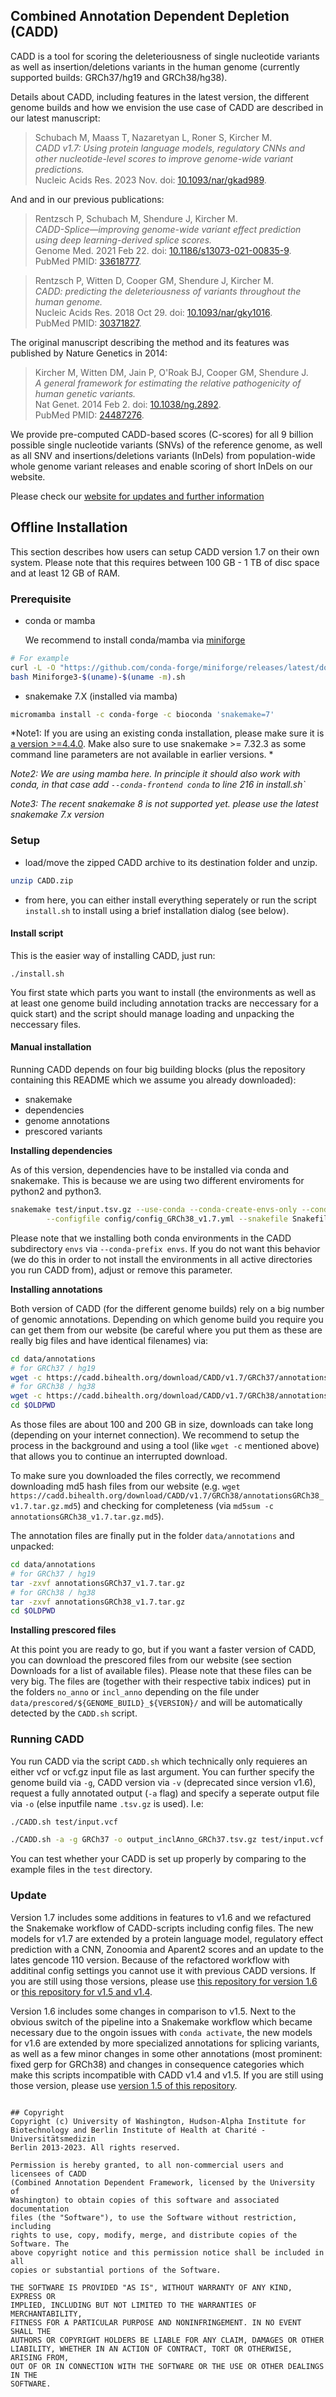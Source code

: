 ## Combined Annotation Dependent Depletion (CADD)

CADD is a tool for scoring the deleteriousness of single nucleotide variants as well as insertion/deletions variants in the human genome (currently supported builds: GRCh37/hg19 and GRCh38/hg38).

Details about CADD, including features in the latest version, the different genome builds and how we envision the use case of CADD are described in our latest manuscript:
<blockquote>
    Schubach M, Maass T, Nazaretyan L, Roner S, Kircher M. <br>
    <i>CADD v1.7: Using protein language models, regulatory CNNs and other nucleotide-level scores to improve genome-wide variant predictions.</i><br>
    Nucleic Acids Res. 2023 Nov. doi: <a target="_blank"
        href="https://doi.org/10.1093/nar/gkad989">10.1093/nar/gkad989</a>.<br>
    <!-- PubMed PMID: <a target="_blank" href="http://www.ncbi.nlm.nih.gov/pubmed/TODO">TODO</a>. -->
</blockquote>

And and in our previous publications:
<blockquote>
    Rentzsch P, Schubach M, Shendure J, Kircher M. <br>
    <i>CADD-Splice—improving genome-wide variant effect prediction using deep learning-derived splice scores.</i><br>
    Genome Med. 2021 Feb 22. doi: <a target="_blank" href="https://doi.org/10.1186/s13073-021-00835-9">10.1186/s13073-021-00835-9</a>.<br>
    PubMed PMID: <a target="_blank" href="http://www.ncbi.nlm.nih.gov/pubmed/33618777">33618777</a>.
</blockquote>

<blockquote>
    Rentzsch P, Witten D, Cooper GM, Shendure J, Kircher M. <br>
    <i>CADD: predicting the deleteriousness of variants throughout the human genome.</i><br>
    Nucleic Acids Res. 2018 Oct 29. doi: <a target="_blank" href="http://dx.doi.org/10.1093/nar/gky1016">10.1093/nar/gky1016</a>.<br>
    PubMed PMID: <a target="_blank" href="http://www.ncbi.nlm.nih.gov/pubmed/30371827">30371827</a>.
</blockquote>

The original manuscript describing the method and its features was published by Nature Genetics in 2014:
<blockquote>
    Kircher M, Witten DM, Jain P, O'Roak BJ, Cooper GM, Shendure J. <br>
    <i>A general framework for estimating the relative pathogenicity of human genetic variants.</i><br>
    Nat Genet. 2014 Feb 2. doi: <a target="_blank" href="http://dx.doi.org/10.1038/ng.2892">10.1038/ng.2892</a>.<br>
    PubMed PMID: <a target="_blank" href="http://www.ncbi.nlm.nih.gov/pubmed/24487276">24487276</a>.
</blockquote>

We provide pre-computed CADD-based scores (C-scores) for all 9 billion possible single nucleotide variants (SNVs) of the reference genome, as well as
all SNV and insertions/deletions variants (InDels) from population-wide whole genome variant releases and enable scoring of short InDels on our website.

Please check our [website for updates and further information](https://cadd.bihealth.org/)

## Offline Installation

This section describes how users can setup CADD version 1.7 on their own system. Please note that this requires between 100 GB - 1 TB of disc space and at least 12 GB of RAM.

### Prerequisite

- conda or mamba

  We recommend to install conda/mamba via [miniforge](https://github.com/conda-forge/miniforge)
```bash
# For example 
curl -L -O "https://github.com/conda-forge/miniforge/releases/latest/download/Miniforge3-$(uname)-$(uname -m).sh"
bash Miniforge3-$(uname)-$(uname -m).sh
```
- snakemake 7.X (installed via mamba)
```bash
micromamba install -c conda-forge -c bioconda 'snakemake=7'
```

*Note1: If you are using an existing conda installation, please make sure it is [a version >=4.4.0](https://github.com/conda/conda/issues/3200). Make also sure to use snakemake >= 7.32.3 as some command line parameters are not available in earlier versions. *

*Note2: We are using mamba here. In principle it should also work with conda, in that case add `--conda-frontend conda` to line 216 in install.sh`*

*Note3: The recent snakemake 8 is not supported yet. please use the latest snakemake 7.x version*

### Setup

- load/move the zipped CADD archive to its destination folder and unzip.

```bash
unzip CADD.zip
```

- from here, you can either install everything seperately or run the script `install.sh` to install using a brief installation dialog (see below).

#### Install script

This is the easier way of installing CADD, just run:

```
./install.sh
```

You first state which parts you want to install (the environments as well as at least one genome build including annotation tracks are neccessary for a quick start) and the script should manage loading and unpacking the neccessary files.

#### Manual installation

Running CADD depends on four big building blocks (plus the repository containing this README which we assume you already downloaded):

 - snakemake
 - dependencies
 - genome annotations
 - prescored variants

**Installing dependencies**

As of this version, dependencies have to be installed via conda and snakemake. This is because we are using two different enviroments for python2 and python3.

```bash
snakemake test/input.tsv.gz --use-conda --conda-create-envs-only --conda-prefix envs/conda \
        --configfile config/config_GRCh38_v1.7.yml --snakefile Snakefile -c 1
```

Please note that we installing both conda environments in the CADD subdirectory `envs` via `--conda-prefix envs`. If you do not want this behavior (we do this in order to not install the environments in all active directories you run CADD from), adjust or remove this parameter.

**Installing annotations**

Both version of CADD (for the different genome builds) rely on a big number of genomic annotations. Depending on which genome build you require you can get them from our website (be careful where you put them as these are really big files and have identical filenames) via:

```bash
cd data/annotations
# for GRCh37 / hg19
wget -c https://cadd.bihealth.org/download/CADD/v1.7/GRCh37/annotationsGRCh37_v1.7.tar.gz
# for GRCh38 / hg38
wget -c https://cadd.bihealth.org/download/CADD/v1.7/GRCh38/annotationsGRCh38_v1.7.tar.gz
cd $OLDPWD
```

As those files are about 100 and 200 GB in size, downloads can take long (depending on your internet connection). We recommend to setup the process in the background and using a tool (like `wget -c` mentioned above) that allows you to continue an interrupted download.

To make sure you downloaded the files correctly, we recommend downloading md5 hash files from our website (e.g. `wget https://cadd.bihealth.org/download/CADD/v1.7/GRCh38/annotationsGRCh38_v1.7.tar.gz.md5`) and checking for completeness (via `md5sum -c annotationsGRCh38_v1.7.tar.gz.md5`).

The annotation files are finally put in the folder `data/annotations` and unpacked:

```bash
cd data/annotations
# for GRCh37 / hg19
tar -zxvf annotationsGRCh37_v1.7.tar.gz
# for GRCh38 / hg38
tar -zxvf annotationsGRCh38_v1.7.tar.gz
cd $OLDPWD
```

**Installing prescored files**

At this point you are ready to go, but if you want a faster version of CADD, you can download the prescored files from our website (see section Downloads for a list of available files). Please note that these files can be very big. The files are (together with their respective tabix indices) put in the folders `no_anno` or `incl_anno` depending on the file under `data/prescored/${GENOME_BUILD}_${VERSION}/` and will be automatically detected by the `CADD.sh` script.

### Running CADD

You run CADD via the script `CADD.sh` which technically only requieres an either vcf or vcf.gz input file as last argument. You can further specify the genome build via `-g`, CADD version via `-v` (deprecated since version v1.6), request a fully annotated output (`-a` flag) and specify a seperate output file via `-o` (else inputfile name `.tsv.gz` is used). I.e:

```bash
./CADD.sh test/input.vcf

./CADD.sh -a -g GRCh37 -o output_inclAnno_GRCh37.tsv.gz test/input.vcf
```

You can test whether your CADD is set up properly by comparing to the example files in the `test` directory.

### Update

Version 1.7 includes some additions in features to v1.6 and we refactured the Snakemake workflow of CADD-scripts including config files. The new models for v1.7 are extended by a protein language model, regulatory effect prediction with a CNN, Zonoomia and Aparent2 scores and an update to the lates gencode 110 version. Because of the refactored workflow with additinal config settings you cannot use it with previous CADD versions. If you are still using those versions, please use [this repository for version 1.6](https://github.com/kircherlab/CADD-scripts/archive/v1.6.post1.zip) or [this repository for v1.5 and v1.4](https://github.com/kircherlab/CADD-scripts/archive/CADD1.5.zip).

Version 1.6 includes some changes in comparison to v1.5. Next to the obvious switch of the pipeline into a Snakemake workflow which became necessary due to the ongoin issues with `conda activate`, the new models for v1.6 are extended by more specialized annotations for splicing variants, as well as a few minor changes in some other annotations (most prominent: fixed gerp for GRCh38) and changes in consequence categories which make this scripts incompatible with CADD v1.4 and v1.5. If you are still using those version, please use [version 1.5 of this repository](https://github.com/kircherlab/CADD-scripts/archive/CADD1.5.zip).

```

## Copyright
Copyright (c) University of Washington, Hudson-Alpha Institute for
Biotechnology and Berlin Institute of Health at Charité - Universitätsmedizin
Berlin 2013-2023. All rights reserved.

Permission is hereby granted, to all non-commercial users and licensees of CADD
(Combined Annotation Dependent Framework, licensed by the University of
Washington) to obtain copies of this software and associated documentation
files (the "Software"), to use the Software without restriction, including
rights to use, copy, modify, merge, and distribute copies of the Software. The
above copyright notice and this permission notice shall be included in all
copies or substantial portions of the Software.

THE SOFTWARE IS PROVIDED "AS IS", WITHOUT WARRANTY OF ANY KIND, EXPRESS OR
IMPLIED, INCLUDING BUT NOT LIMITED TO THE WARRANTIES OF MERCHANTABILITY,
FITNESS FOR A PARTICULAR PURPOSE AND NONINFRINGEMENT. IN NO EVENT SHALL THE
AUTHORS OR COPYRIGHT HOLDERS BE LIABLE FOR ANY CLAIM, DAMAGES OR OTHER
LIABILITY, WHETHER IN AN ACTION OF CONTRACT, TORT OR OTHERWISE, ARISING FROM,
OUT OF OR IN CONNECTION WITH THE SOFTWARE OR THE USE OR OTHER DEALINGS IN THE
SOFTWARE.
